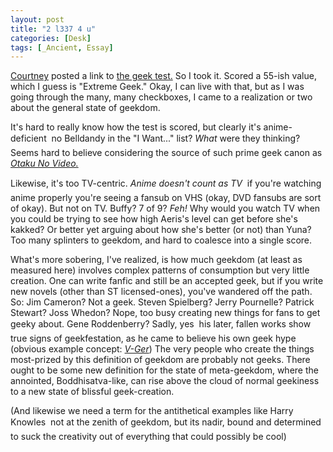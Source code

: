 ```yaml
---
layout: post
title: "2 l337 4 u"
categories: [Desk]
tags: [_Ancient, Essay]
---
```

<a title="geeky chick dot net" href="http://www.geekychick.net/blog/">Courtney</a> posted a link to <a href="http://www.innergeek.us/geek.html">the geek test.</a> So I took it. Scored a 55-ish value, which I guess is "Extreme Geek." Okay, I can live with that, but as I was going through the many, many checkboxes, I came to a realization or two about the general state of geekdom.

It's hard to really know how the test is scored, but clearly it's anime-deficient &#151; no Belldandy in the "I Want..." list? <i>What</i> were they thinking? Seems hard to believe considering the source of such prime geek canon as <a href="http://www.animeigo.com/Liner/ONV.html" target="likframe"><cite>Otaku No Video.</cite></a> 
<!--more-->

Likewise, it's too TV-centric. <i>Anime doesn't count as TV</i> &#151; if you're watching anime properly you're seeing a fansub on VHS (okay, DVD fansubs are sort of okay). But not on TV. Buffy? 7 of 9? <i>Feh!</i> Why would you watch TV when you could be trying to see how high Aeris's level can get before she's kakked? Or better yet arguing about how she's better (or not) than Yuna? Too many splinters to geekdom, and hard to coalesce into a single score.

What's more sobering, I've realized, is how much geekdom (at least as measured here) involves complex patterns of consumption but very little creation. One can write fanfic and still be an accepted geek, but if you write new novels (other than ST licensed-ones), you've wandered off the path. So: Jim Cameron? Not a geek. Steven Spielberg? Jerry Pournelle? Patrick Stewart? Joss Whedon? Nope, too busy creating new things for fans to get geeky about. Gene Roddenberry? Sadly, yes &#151; his later, fallen works show true signs of geekfestation, as he came to believe his own geek hype (obvious example concept: <a href="http://www.vgerclan.vze.com/"><i>V-Ger</i></a>) The very people who create the things most-prized by this definition of geekdom are probably not geeks. There ought to be some new definition for the state of meta-geekdom, where the annointed, Boddhisatva-like, can rise above the cloud of normal geekiness to a new state of blissful geek-creation.

(And likewise we need a term for the antithetical examples like Harry Knowles &#151; not at the zenith of geekdom, but its nadir, bound and determined to suck the creativity out of everything that could possibly be cool)
